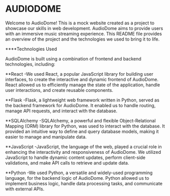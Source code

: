# AUDIODOME

Welcome to AudioDome! This is a mock website created as a project to showcase our skills in web development. AudioDome aims to provide users with an immersive music streaming experience. This README file provides an overview of the project and the technologies we used to bring it to life.

****Technologies Used

AudioDome is built using a combination of frontend and backend technologies, including:

**React
-We used React, a popular JavaScript library for building user interfaces, to create the interactive and dynamic frontend of AudioDome. React allowed us to efficiently manage the state of the application, handle user interactions, and create reusable components.
 
**Flask
-Flask, a lightweight web framework written in Python, served as the backend framework for AudioDome. It enabled us to handle routing, manage API requests, and interact with the database.

**SQLAlchemy
-SQLAlchemy, a powerful and flexible Object-Relational Mapping (ORM) library for Python, was used to interact with the database. It provided an intuitive way to define and query database models, making it easier to manage and manipulate data.

**JavaScript
-JavaScript, the language of the web, played a crucial role in enhancing the interactivity and responsiveness of AudioDome. We utilized JavaScript to handle dynamic content updates, perform client-side validations, and make API calls to retrieve and update data.

**Python
-We used Python, a versatile and widely-used programming language, for the backend logic of AudioDome. Python allowed us to implement business logic, handle data processing tasks, and communicate with external APIs.
